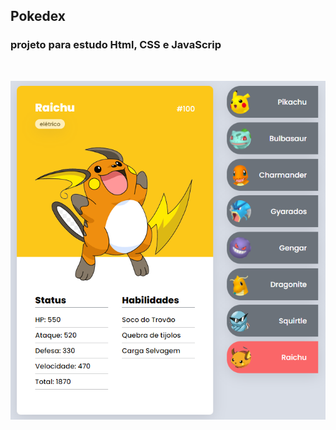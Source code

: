 ## Pokedex
### projeto para estudo Html, CSS e JavaScrip
<br>

<div align="center">
  
[![Image](https://github.com/jrmazalli/pokedex/blob/master/src/imagens/projeto.png?raw=true "tela inicial")]()
  
</div>


